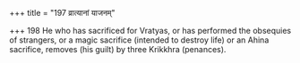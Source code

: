 +++
title = "197 व्रात्यानां याजनम्"

+++
198	He who has sacrificed for Vratyas, or has performed the obsequies of strangers, or a magic sacrifice (intended to destroy life) or an Ahina sacrifice, removes (his guilt) by three Krikkhra (penances).
